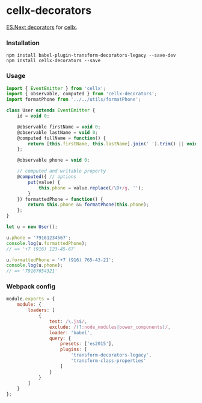 cellx-decorators
================

[ES.Next decorators](https://github.com/wycats/javascript-decorators) for [cellx](https://github.com/Riim/cellx).

### Installation

```
npm install babel-plugin-transform-decorators-legacy --save-dev
npm install cellx-decorators --save
```

### Usage

```js
import { EventEmitter } from 'cellx';
import { observable, computed } from 'cellx-decorators';
import formatPhone from '../../utils/formatPhone';

class User extends EventEmitter {
    id = void 0;

    @observable firstName = void 0;
    @observable lastName = void 0;
    @computed fullName = function() {
        return [this.firstName, this.lastName].join(' ').trim() || void 0;
    };

    @observable phone = void 0;

	// computed and writable property
    @computed({ // options
		put(value) {
			this.phone = value.replace(/\D+/g, '');
		}
	}) formattedPhone = function() {
        return this.phone && formatPhone(this.phone);
    };
}

let u = new User();

u.phone = '79161234567';
console.log(u.formattedPhone);
// => '+7 (916) 123-45-67'

u.formattedPhone = '+7 (916) 765-43-21';
console.log(u.phone);
// => '79167654321'
```

### Webpack config

```js
module.exports = {
	module: {
		loaders: [
			{
				test: /\.js$/,
				exclude: /(?:node_modules|bower_components)/,
				loader: 'babel',
				query: {
					presets: ['es2015'],
					plugins: [
						'transform-decorators-legacy',
						'transform-class-properties'
					]
				}
			}
		]
	}
};

```
